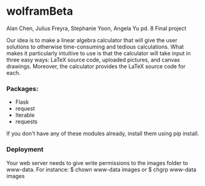 # wolframBeta
Alan Chen, Julius Freyra, Stephanie Yoon, Angela Yu pd. 8
Final project

Our idea is to make a linear algebra calculator that will give the user solutions to otherwise time-consuming and tedious calculations. What makes it particularly intuitive to use is that the calculator will take input in three easy ways: LaTeX source code, uploaded pictures, and canvas drawings. Moreover, the calculator provides the LaTeX source code for each.

### Packages:
* Flask
* request
* Iterable
* requests

If you don't have any of these modules already, install them using pip install.

### Deployment

Your web server needs to give write permissions to the images folder to www-data.
For instance: 
$ chown www-data images
or
$ chgrp www-data images
